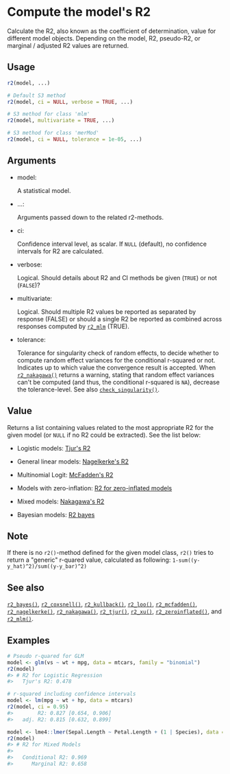 # Compute the model's R2

Calculate the R2, also known as the coefficient of determination, value
for different model objects. Depending on the model, R2, pseudo-R2, or
marginal / adjusted R2 values are returned.

## Usage

``` r
r2(model, ...)

# Default S3 method
r2(model, ci = NULL, verbose = TRUE, ...)

# S3 method for class 'mlm'
r2(model, multivariate = TRUE, ...)

# S3 method for class 'merMod'
r2(model, ci = NULL, tolerance = 1e-05, ...)
```

## Arguments

- model:

  A statistical model.

- ...:

  Arguments passed down to the related r2-methods.

- ci:

  Confidence interval level, as scalar. If `NULL` (default), no
  confidence intervals for R2 are calculated.

- verbose:

  Logical. Should details about R2 and CI methods be given (`TRUE`) or
  not (`FALSE`)?

- multivariate:

  Logical. Should multiple R2 values be reported as separated by
  response (FALSE) or should a single R2 be reported as combined across
  responses computed by
  [`r2_mlm`](https://easystats.github.io/performance/reference/r2_mlm.md)
  (TRUE).

- tolerance:

  Tolerance for singularity check of random effects, to decide whether
  to compute random effect variances for the conditional r-squared or
  not. Indicates up to which value the convergence result is accepted.
  When
  [`r2_nakagawa()`](https://easystats.github.io/performance/reference/r2_nakagawa.md)
  returns a warning, stating that random effect variances can't be
  computed (and thus, the conditional r-squared is `NA`), decrease the
  tolerance-level. See also
  [`check_singularity()`](https://easystats.github.io/performance/reference/check_singularity.md).

## Value

Returns a list containing values related to the most appropriate R2 for
the given model (or `NULL` if no R2 could be extracted). See the list
below:

- Logistic models: [Tjur's
  R2](https://easystats.github.io/performance/reference/r2_tjur.md)

- General linear models: [Nagelkerke's
  R2](https://easystats.github.io/performance/reference/r2_nagelkerke.md)

- Multinomial Logit: [McFadden's
  R2](https://easystats.github.io/performance/reference/r2_mcfadden.md)

- Models with zero-inflation: [R2 for zero-inflated
  models](https://easystats.github.io/performance/reference/r2_zeroinflated.md)

- Mixed models: [Nakagawa's
  R2](https://easystats.github.io/performance/reference/r2_nakagawa.md)

- Bayesian models: [R2
  bayes](https://easystats.github.io/performance/reference/r2_bayes.md)

## Note

If there is no `r2()`-method defined for the given model class, `r2()`
tries to return a "generic" r-quared value, calculated as following:
`1-sum((y-y_hat)^2)/sum((y-y_bar)^2)`

## See also

[`r2_bayes()`](https://easystats.github.io/performance/reference/r2_bayes.md),
[`r2_coxsnell()`](https://easystats.github.io/performance/reference/r2_coxsnell.md),
[`r2_kullback()`](https://easystats.github.io/performance/reference/r2_kullback.md),
[`r2_loo()`](https://easystats.github.io/performance/reference/r2_loo.md),
[`r2_mcfadden()`](https://easystats.github.io/performance/reference/r2_mcfadden.md),
[`r2_nagelkerke()`](https://easystats.github.io/performance/reference/r2_nagelkerke.md),
[`r2_nakagawa()`](https://easystats.github.io/performance/reference/r2_nakagawa.md),
[`r2_tjur()`](https://easystats.github.io/performance/reference/r2_tjur.md),
[`r2_xu()`](https://easystats.github.io/performance/reference/r2_xu.md),
[`r2_zeroinflated()`](https://easystats.github.io/performance/reference/r2_zeroinflated.md),
and
[`r2_mlm()`](https://easystats.github.io/performance/reference/r2_mlm.md).

## Examples

``` r
# Pseudo r-quared for GLM
model <- glm(vs ~ wt + mpg, data = mtcars, family = "binomial")
r2(model)
#> # R2 for Logistic Regression
#>   Tjur's R2: 0.478

# r-squared including confidence intervals
model <- lm(mpg ~ wt + hp, data = mtcars)
r2(model, ci = 0.95)
#>        R2: 0.827 [0.654, 0.906]
#>   adj. R2: 0.815 [0.632, 0.899]

model <- lme4::lmer(Sepal.Length ~ Petal.Length + (1 | Species), data = iris)
r2(model)
#> # R2 for Mixed Models
#> 
#>   Conditional R2: 0.969
#>      Marginal R2: 0.658
```
